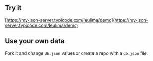 ## Try it

[https://my-json-server.typicode.com/leulima/demo](https://my-json-server.typicode.com/leulima/demo)

## Use your own data

Fork it and change `db.json` values or create a repo with a `db.json` file.
